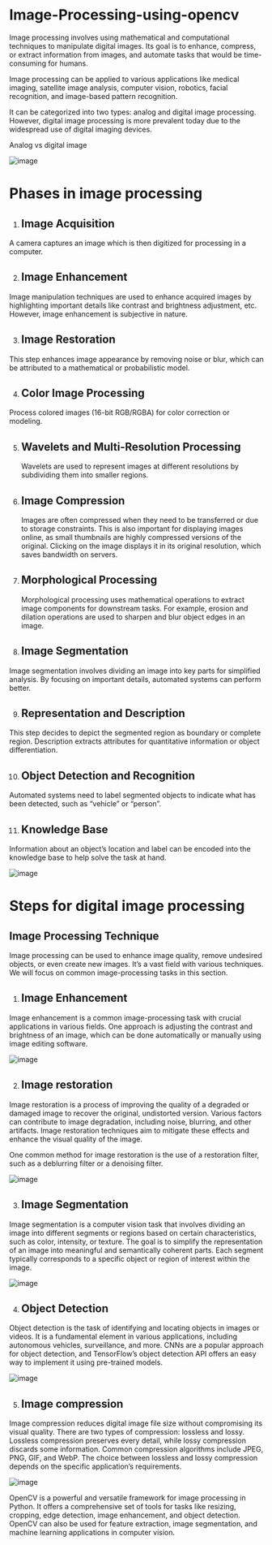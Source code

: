  # Image-Processing-using-opencv
Image processing involves using mathematical and computational techniques to manipulate digital images. Its goal is to enhance, compress, or extract information from images, and automate tasks that would be time-consuming for humans.

Image processing can be applied to various applications like medical imaging, satellite image analysis, computer vision, robotics, facial recognition, and image-based pattern recognition.

It can be categorized into two types: analog and digital image processing. However, digital image processing is more prevalent today due to the widespread use of digital imaging devices.

Analog vs digital image


   ![image](https://github.com/Rajani1-tech/Image-Processing-using-opencv/assets/83020452/b28294c5-4b82-44dc-bb68-3f9fc1e753b1)


 # Phases in image processing

1. ## Image Acquisition
   
  A camera captures an image which is then digitized for processing in a computer.

2. ## Image Enhancement
   
  Image manipulation techniques are used to enhance acquired images by highlighting important details like contrast and brightness adjustment, etc. However, image 
  enhancement is subjective in nature.

3. ## Image Restoration
   
  This step enhances image appearance by removing noise or blur, which can be attributed to a mathematical or probabilistic model.

4. ## Color Image Processing
   
  Process colored images (16-bit RGB/RGBA) for color correction or modeling.

5. ## Wavelets and Multi-Resolution Processing
    
   Wavelets are used to represent images at different resolutions by subdividing them into smaller regions.

6. ## Image Compression
    
     Images are often compressed when they need to be transferred or due to storage constraints. This is also important for displaying images online, as small thumbnails 
     are highly compressed versions of the original. Clicking on the image displays it in its original resolution, which saves bandwidth on servers.

7. ## Morphological Processing
    
   Morphological processing uses mathematical operations to extract image components for downstream tasks. For example, erosion and dilation operations are used to sharpen 
  and blur object edges in an image.

8. ## Image Segmentation
    
Image segmentation involves dividing an image into key parts for simplified analysis. By focusing on important details, automated systems can perform better.

9. ## Representation and Description
    
This step decides to depict the segmented region as boundary or complete region. Description extracts attributes for quantitative information or object differentiation.

10. ## Object Detection and Recognition
    
 Automated systems need to label segmented objects to indicate what has been detected, such as “vehicle” or “person”.

11. ## Knowledge Base
    
  Information about an object’s location and label can be encoded into the knowledge base to help solve the task at hand.

![image](https://github.com/Rajani1-tech/Image-Processing-using-opencv/assets/83020452/f9890635-c4cf-439e-872d-315d9691ab41)


 # Steps for digital image processing

## Image Processing Technique

Image processing can be used to enhance image quality, remove undesired objects, or even create new images. It’s a vast field with various techniques. We will focus on common image-processing tasks in this section.

1. ## Image Enhancement
Image enhancement is a common image-processing task with crucial applications in various fields. One approach is adjusting the contrast and brightness of an image, which can be done automatically or manually using image editing software.


![image](https://github.com/Rajani1-tech/Image-Processing-using-opencv/assets/83020452/fb9fd150-3580-498a-a440-020411a16478)


2. ## Image restoration
Image restoration is a process of improving the quality of a degraded or damaged image to recover the original, undistorted version. Various factors can contribute to image degradation, including noise, blurring, and other artifacts. Image restoration techniques aim to mitigate these effects and enhance the visual quality of the image.

One common method for image restoration is the use of a restoration filter, such as a deblurring filter or a denoising filter.


![image](https://github.com/Rajani1-tech/Image-Processing-using-opencv/assets/83020452/70097d05-a07a-4030-b9d3-b29dcf163af4)


3. ## Image Segmentation
Image segmentation is a computer vision task that involves dividing an image into different segments or regions based on certain characteristics, such as color, intensity, or texture. The goal is to simplify the representation of an image into meaningful and semantically coherent parts. Each segment typically corresponds to a specific object or region of interest within the image.

![image](https://github.com/Rajani1-tech/Image-Processing-using-opencv/assets/83020452/3fa5a513-f9e9-4780-8700-ad5097b4ab9e)


4. ## Object Detection
Object detection is the task of identifying and locating objects in images or videos. It is a fundamental element in various applications, including autonomous vehicles, surveillance, and more. CNNs are a popular approach for object detection, and TensorFlow’s object detection API offers an easy way to implement it using pre-trained models.


![image](https://github.com/Rajani1-tech/Image-Processing-using-opencv/assets/83020452/8172c305-d222-431a-b1f6-86f555c0f7f2)


5. ## Image compression
Image compression reduces digital image file size without compromising its visual quality. There are two types of compression: lossless and lossy. Lossless compression preserves every detail, while lossy compression discards some information. Common compression algorithms include JPEG, PNG, GIF, and WebP. The choice between lossless and lossy compression depends on the specific application’s requirements.


![image](https://github.com/Rajani1-tech/Image-Processing-using-opencv/assets/83020452/449bc64e-7175-4d73-bc4d-76de6ff2332a)



OpenCV is a powerful and versatile framework for image processing in Python. It offers a comprehensive set of tools for tasks like resizing, cropping, edge detection, image enhancement, and object detection. OpenCV can also be used for feature extraction, image segmentation, and machine learning applications in computer vision.
